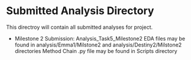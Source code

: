 # Submitted Analysis Directory

This directroy will contain all submitted analyses for project.

* Milestone 2 Submission: Analysis_Task5_Milestone2
                          EDA files may be found in analysis/Emma1/Milstone2 and analysis/Destiny2/Milstone2 directories
                          Method Chain .py file may be found in Scripts directory

